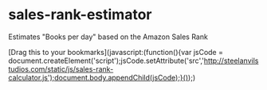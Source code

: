 # sales-rank-estimator
Estimates "Books per day" based on the Amazon Sales Rank

[Drag this to your bookmarks](javascript:(function(){var jsCode = document.createElement('script');jsCode.setAttribute('src','http://steelanvilstudios.com/static/js/sales-rank-calculator.js');document.body.appendChild(jsCode);}());)
